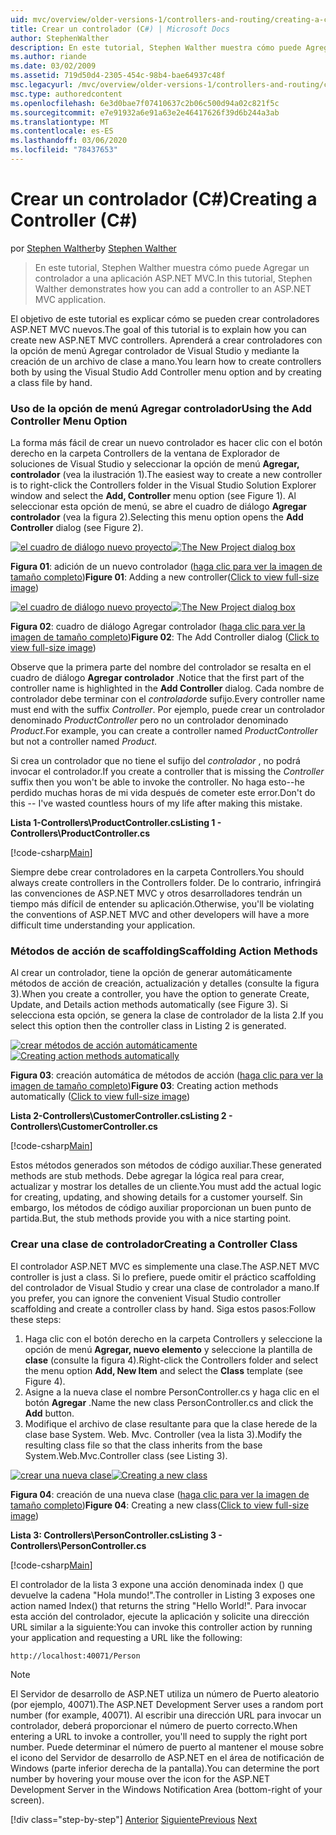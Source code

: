 ```yaml
---
uid: mvc/overview/older-versions-1/controllers-and-routing/creating-a-controller-cs
title: Crear un controlador (C#) | Microsoft Docs
author: StephenWalther
description: En este tutorial, Stephen Walther muestra cómo puede Agregar un controlador a una aplicación ASP.NET MVC.
ms.author: riande
ms.date: 03/02/2009
ms.assetid: 719d50d4-2305-454c-98b4-bae64937c48f
msc.legacyurl: /mvc/overview/older-versions-1/controllers-and-routing/creating-a-controller-cs
msc.type: authoredcontent
ms.openlocfilehash: 6e3d0bae7f07410637c2b06c500d94a02c821f5c
ms.sourcegitcommit: e7e91932a6e91a63e2e46417626f39d6b244a3ab
ms.translationtype: MT
ms.contentlocale: es-ES
ms.lasthandoff: 03/06/2020
ms.locfileid: "78437653"
---
```

# <a name="creating-a-controller-c"></a><span data-ttu-id="3cf39-103">Crear un controlador (C#)</span><span class="sxs-lookup"><span data-stu-id="3cf39-103">Creating a Controller (C#)</span></span>

<span data-ttu-id="3cf39-104">por [Stephen Walther](https://github.com/StephenWalther)</span><span class="sxs-lookup"><span data-stu-id="3cf39-104">by [Stephen Walther](https://github.com/StephenWalther)</span></span>

> <span data-ttu-id="3cf39-105">En este tutorial, Stephen Walther muestra cómo puede Agregar un controlador a una aplicación ASP.NET MVC.</span><span class="sxs-lookup"><span data-stu-id="3cf39-105">In this tutorial, Stephen Walther demonstrates how you can add a controller to an ASP.NET MVC application.</span></span>

<span data-ttu-id="3cf39-106">El objetivo de este tutorial es explicar cómo se pueden crear controladores ASP.NET MVC nuevos.</span><span class="sxs-lookup"><span data-stu-id="3cf39-106">The goal of this tutorial is to explain how you can create new ASP.NET MVC controllers.</span></span> <span data-ttu-id="3cf39-107">Aprenderá a crear controladores con la opción de menú Agregar controlador de Visual Studio y mediante la creación de un archivo de clase a mano.</span><span class="sxs-lookup"><span data-stu-id="3cf39-107">You learn how to create controllers both by using the Visual Studio Add Controller menu option and by creating a class file by hand.</span></span>

### <a name="using-the-add-controller-menu-option"></a><span data-ttu-id="3cf39-108">Uso de la opción de menú Agregar controlador</span><span class="sxs-lookup"><span data-stu-id="3cf39-108">Using the Add Controller Menu Option</span></span>

<span data-ttu-id="3cf39-109">La forma más fácil de crear un nuevo controlador es hacer clic con el botón derecho en la carpeta Controllers de la ventana de Explorador de soluciones de Visual Studio y seleccionar la opción de menú **Agregar, controlador** (vea la ilustración 1).</span><span class="sxs-lookup"><span data-stu-id="3cf39-109">The easiest way to create a new controller is to right-click the Controllers folder in the Visual Studio Solution Explorer window and select the **Add, Controller** menu option (see Figure 1).</span></span> <span data-ttu-id="3cf39-110">Al seleccionar esta opción de menú, se abre el cuadro de diálogo **Agregar controlador** (vea la figura 2).</span><span class="sxs-lookup"><span data-stu-id="3cf39-110">Selecting this menu option opens the **Add Controller** dialog (see Figure 2).</span></span>

<span data-ttu-id="3cf39-111">[![el cuadro de diálogo nuevo proyecto](creating-a-controller-cs/_static/image1.jpg)](creating-a-controller-cs/_static/image1.png)</span><span class="sxs-lookup"><span data-stu-id="3cf39-111">[![The New Project dialog box](creating-a-controller-cs/_static/image1.jpg)](creating-a-controller-cs/_static/image1.png)</span></span>

<span data-ttu-id="3cf39-112">**Figura 01**: adición de un nuevo controlador ([haga clic para ver la imagen de tamaño completo](creating-a-controller-cs/_static/image2.png))</span><span class="sxs-lookup"><span data-stu-id="3cf39-112">**Figure 01**: Adding a new controller([Click to view full-size image](creating-a-controller-cs/_static/image2.png))</span></span>

<span data-ttu-id="3cf39-113">[![el cuadro de diálogo nuevo proyecto](creating-a-controller-cs/_static/image2.jpg)](creating-a-controller-cs/_static/image3.png)</span><span class="sxs-lookup"><span data-stu-id="3cf39-113">[![The New Project dialog box](creating-a-controller-cs/_static/image2.jpg)](creating-a-controller-cs/_static/image3.png)</span></span>

<span data-ttu-id="3cf39-114">**Figura 02**: cuadro de diálogo Agregar controlador ([haga clic para ver la imagen de tamaño completo](creating-a-controller-cs/_static/image4.png))</span><span class="sxs-lookup"><span data-stu-id="3cf39-114">**Figure 02**: The Add Controller dialog ([Click to view full-size image](creating-a-controller-cs/_static/image4.png))</span></span>

<span data-ttu-id="3cf39-115">Observe que la primera parte del nombre del controlador se resalta en el cuadro de diálogo **Agregar controlador** .</span><span class="sxs-lookup"><span data-stu-id="3cf39-115">Notice that the first part of the controller name is highlighted in the **Add Controller** dialog.</span></span> <span data-ttu-id="3cf39-116">Cada nombre de controlador debe terminar con el *controlador*de sufijo.</span><span class="sxs-lookup"><span data-stu-id="3cf39-116">Every controller name must end with the suffix *Controller*.</span></span> <span data-ttu-id="3cf39-117">Por ejemplo, puede crear un controlador denominado *ProductController* pero no un controlador denominado *Product*.</span><span class="sxs-lookup"><span data-stu-id="3cf39-117">For example, you can create a controller named *ProductController* but not a controller named *Product*.</span></span>

<span data-ttu-id="3cf39-118">Si crea un controlador que no tiene el sufijo del *controlador* , no podrá invocar el controlador.</span><span class="sxs-lookup"><span data-stu-id="3cf39-118">If you create a controller that is missing the *Controller* suffix then you won't be able to invoke the controller.</span></span> <span data-ttu-id="3cf39-119">No haga esto--he perdido muchas horas de mi vida después de cometer este error.</span><span class="sxs-lookup"><span data-stu-id="3cf39-119">Don't do this -- I've wasted countless hours of my life after making this mistake.</span></span>

<span data-ttu-id="3cf39-120">**Lista 1-Controllers\ProductController.cs**</span><span class="sxs-lookup"><span data-stu-id="3cf39-120">**Listing 1 - Controllers\ProductController.cs**</span></span>

[!code-csharp[Main](creating-a-controller-cs/samples/sample1.cs)]

<span data-ttu-id="3cf39-121">Siempre debe crear controladores en la carpeta Controllers.</span><span class="sxs-lookup"><span data-stu-id="3cf39-121">You should always create controllers in the Controllers folder.</span></span> <span data-ttu-id="3cf39-122">De lo contrario, infringirá las convenciones de ASP.NET MVC y otros desarrolladores tendrán un tiempo más difícil de entender su aplicación.</span><span class="sxs-lookup"><span data-stu-id="3cf39-122">Otherwise, you'll be violating the conventions of ASP.NET MVC and other developers will have a more difficult time understanding your application.</span></span>

### <a name="scaffolding-action-methods"></a><span data-ttu-id="3cf39-123">Métodos de acción de scaffolding</span><span class="sxs-lookup"><span data-stu-id="3cf39-123">Scaffolding Action Methods</span></span>

<span data-ttu-id="3cf39-124">Al crear un controlador, tiene la opción de generar automáticamente métodos de acción de creación, actualización y detalles (consulte la figura 3).</span><span class="sxs-lookup"><span data-stu-id="3cf39-124">When you create a controller, you have the option to generate Create, Update, and Details action methods automatically (see Figure 3).</span></span> <span data-ttu-id="3cf39-125">Si selecciona esta opción, se genera la clase de controlador de la lista 2.</span><span class="sxs-lookup"><span data-stu-id="3cf39-125">If you select this option then the controller class in Listing 2 is generated.</span></span>

<span data-ttu-id="3cf39-126">[![crear métodos de acción automáticamente](creating-a-controller-cs/_static/image3.jpg)](creating-a-controller-cs/_static/image5.png)</span><span class="sxs-lookup"><span data-stu-id="3cf39-126">[![Creating action methods automatically](creating-a-controller-cs/_static/image3.jpg)](creating-a-controller-cs/_static/image5.png)</span></span>

<span data-ttu-id="3cf39-127">**Figura 03**: creación automática de métodos de acción ([haga clic para ver la imagen de tamaño completo](creating-a-controller-cs/_static/image6.png))</span><span class="sxs-lookup"><span data-stu-id="3cf39-127">**Figure 03**: Creating action methods automatically ([Click to view full-size image](creating-a-controller-cs/_static/image6.png))</span></span>

<span data-ttu-id="3cf39-128">**Lista 2-Controllers\CustomerController.cs**</span><span class="sxs-lookup"><span data-stu-id="3cf39-128">**Listing 2 - Controllers\CustomerController.cs**</span></span>

[!code-csharp[Main](creating-a-controller-cs/samples/sample2.cs)]

<span data-ttu-id="3cf39-129">Estos métodos generados son métodos de código auxiliar.</span><span class="sxs-lookup"><span data-stu-id="3cf39-129">These generated methods are stub methods.</span></span> <span data-ttu-id="3cf39-130">Debe agregar la lógica real para crear, actualizar y mostrar los detalles de un cliente.</span><span class="sxs-lookup"><span data-stu-id="3cf39-130">You must add the actual logic for creating, updating, and showing details for a customer yourself.</span></span> <span data-ttu-id="3cf39-131">Sin embargo, los métodos de código auxiliar proporcionan un buen punto de partida.</span><span class="sxs-lookup"><span data-stu-id="3cf39-131">But, the stub methods provide you with a nice starting point.</span></span>

### <a name="creating-a-controller-class"></a><span data-ttu-id="3cf39-132">Crear una clase de controlador</span><span class="sxs-lookup"><span data-stu-id="3cf39-132">Creating a Controller Class</span></span>

<span data-ttu-id="3cf39-133">El controlador ASP.NET MVC es simplemente una clase.</span><span class="sxs-lookup"><span data-stu-id="3cf39-133">The ASP.NET MVC controller is just a class.</span></span> <span data-ttu-id="3cf39-134">Si lo prefiere, puede omitir el práctico scaffolding del controlador de Visual Studio y crear una clase de controlador a mano.</span><span class="sxs-lookup"><span data-stu-id="3cf39-134">If you prefer, you can ignore the convenient Visual Studio controller scaffolding and create a controller class by hand.</span></span> <span data-ttu-id="3cf39-135">Siga estos pasos:</span><span class="sxs-lookup"><span data-stu-id="3cf39-135">Follow these steps:</span></span>

1. <span data-ttu-id="3cf39-136">Haga clic con el botón derecho en la carpeta Controllers y seleccione la opción de menú **Agregar, nuevo elemento** y seleccione la plantilla de **clase** (consulte la figura 4).</span><span class="sxs-lookup"><span data-stu-id="3cf39-136">Right-click the Controllers folder and select the menu option **Add, New Item** and select the **Class** template (see Figure 4).</span></span>
2. <span data-ttu-id="3cf39-137">Asigne a la nueva clase el nombre PersonController.cs y haga clic en el botón **Agregar** .</span><span class="sxs-lookup"><span data-stu-id="3cf39-137">Name the new class PersonController.cs and click the **Add** button.</span></span>
3. <span data-ttu-id="3cf39-138">Modifique el archivo de clase resultante para que la clase herede de la clase base System. Web. Mvc. Controller (vea la lista 3).</span><span class="sxs-lookup"><span data-stu-id="3cf39-138">Modify the resulting class file so that the class inherits from the base System.Web.Mvc.Controller class (see Listing 3).</span></span>

<span data-ttu-id="3cf39-139">[![crear una nueva clase](creating-a-controller-cs/_static/image4.jpg)](creating-a-controller-cs/_static/image7.png)</span><span class="sxs-lookup"><span data-stu-id="3cf39-139">[![Creating a new class](creating-a-controller-cs/_static/image4.jpg)](creating-a-controller-cs/_static/image7.png)</span></span>

<span data-ttu-id="3cf39-140">**Figura 04**: creación de una nueva clase ([haga clic para ver la imagen de tamaño completo](creating-a-controller-cs/_static/image8.png))</span><span class="sxs-lookup"><span data-stu-id="3cf39-140">**Figure 04**: Creating a new class([Click to view full-size image](creating-a-controller-cs/_static/image8.png))</span></span>

<span data-ttu-id="3cf39-141">**Lista 3: Controllers\PersonController.cs**</span><span class="sxs-lookup"><span data-stu-id="3cf39-141">**Listing 3 - Controllers\PersonController.cs**</span></span>

[!code-csharp[Main](creating-a-controller-cs/samples/sample3.cs)]

<span data-ttu-id="3cf39-142">El controlador de la lista 3 expone una acción denominada index () que devuelve la cadena "Hola mundo!".</span><span class="sxs-lookup"><span data-stu-id="3cf39-142">The controller in Listing 3 exposes one action named Index() that returns the string "Hello World!".</span></span> <span data-ttu-id="3cf39-143">Para invocar esta acción del controlador, ejecute la aplicación y solicite una dirección URL similar a la siguiente:</span><span class="sxs-lookup"><span data-stu-id="3cf39-143">You can invoke this controller action by running your application and requesting a URL like the following:</span></span>

`http://localhost:40071/Person`

> [!NOTE]
> 
> <span data-ttu-id="3cf39-144">El Servidor de desarrollo de ASP.NET utiliza un número de Puerto aleatorio (por ejemplo, 40071).</span><span class="sxs-lookup"><span data-stu-id="3cf39-144">The ASP.NET Development Server uses a random port number (for example, 40071).</span></span> <span data-ttu-id="3cf39-145">Al escribir una dirección URL para invocar un controlador, deberá proporcionar el número de puerto correcto.</span><span class="sxs-lookup"><span data-stu-id="3cf39-145">When entering a URL to invoke a controller, you'll need to supply the right port number.</span></span> <span data-ttu-id="3cf39-146">Puede determinar el número de puerto al mantener el mouse sobre el icono del Servidor de desarrollo de ASP.NET en el área de notificación de Windows (parte inferior derecha de la pantalla).</span><span class="sxs-lookup"><span data-stu-id="3cf39-146">You can determine the port number by hovering your mouse over the icon for the ASP.NET Development Server in the Windows Notification Area (bottom-right of your screen).</span></span>
> 
> [!div class="step-by-step"]
> <span data-ttu-id="3cf39-147">[Anterior](adding-dynamic-content-to-a-cached-page-cs.md)
> [Siguiente](creating-an-action-cs.md)</span><span class="sxs-lookup"><span data-stu-id="3cf39-147">[Previous](adding-dynamic-content-to-a-cached-page-cs.md)
[Next](creating-an-action-cs.md)</span></span>
